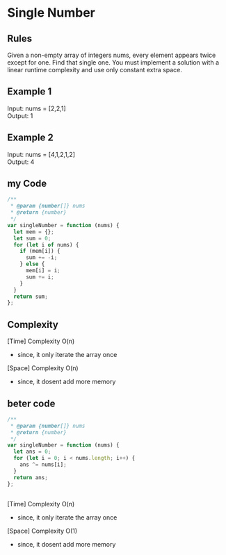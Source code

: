 # Single Number

## Rules

Given a non-empty array of integers nums, every element appears twice except for one. Find that single one.
You must implement a solution with a linear runtime complexity and use only constant extra space.

## Example 1

Input: nums = [2,2,1]<br>
Output: 1<br>

## Example 2

Input: nums = [4,1,2,1,2]<br>
Output: 4<br>

## my Code

```javascript
/**
 * @param {number[]} nums
 * @return {number}
 */
var singleNumber = function (nums) {
  let mem = {};
  let sum = 0;
  for (let i of nums) {
    if (mem[i]) {
      sum += -i;
    } else {
      mem[i] = i;
      sum += i;
    }
  }
  return sum;
};
```

## Complexity

[Time] Complexity O(n)

- since, it only iterate the array once

[Space] Complexity O(n)

- since, it dosent add more memory

## beter code

```javascript
/**
 * @param {number[]} nums
 * @return {number}
 */
var singleNumber = function (nums) {
  let ans = 0;
  for (let i = 0; i < nums.length; i++) {
    ans ^= nums[i];
  }
  return ans;
};
```

##

[Time] Complexity O(n)

- since, it only iterate the array once

[Space] Complexity O(1)

- since, it dosent add more memory
